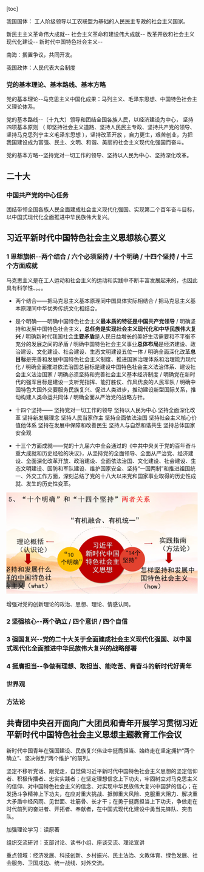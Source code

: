 [toc]

我国国体：
工人阶级领导以工农联盟为基础的人民民主专政的社会主义国家。

新民主主义革命伟大成就--
社会主义革命和建设伟大成就--
改革开放和社会主义现代化建设--
新时代中国特色社会主义--

南海：搁置争议，共同开发。

我国政体：人民代表大会制度

### 党的基本理论、基本路线、基本方略

党的基本理论--马克思主义中国化成果：马列主义、毛泽东思想、中国特色社会主义理论体系。

党的基本路线--（十九大）领导和团结全国各族人民，以经济建设为中心， 坚持四项基本原则 （ 即坚持社会主义道路、坚持人民民主专政、坚持共产党的领导、坚持马克思列宁主义毛泽东思想 ），坚持改革开放 ，自力更生，艰苦创业，为把我国建设成为富强、民主、文明、和谐、美丽的社会主义现代化强国而奋斗。

党的基本方略--坚持党对一切工作的领导、坚持以人民为中心、坚持深化改革。

## 二十大

### 中国共产党的中心任务

团结带领全国各族人民全面建成社会主义现代化强国、实现第二个百年奋斗目标，以中国式现代化全面推进中华民族伟大复兴。

## 习近平新时代中国特色社会主义思想核心要义

### 1 思想旗帜--两个结合 / 六个必须坚持 / 十个明确 / 十四个坚持 / 十三个方面成就

马克思主义是在工人运动和社会主义的运动和实践中不断丰富发展起来的，也因此具有科学性、。。。

- 两个结合——把马克思主义基本原理同中国具体实际相结合 / 把马克思主义基本原理同中华优秀传统文化相结合。

* 是个明确——明确中国特色社会主义**最本质的特征是中国共产党领导** / 明确坚持和发展中国特色社会主义，**总任务是实现社会主义现代化和中华民族伟大复兴** / 明确新时代我国社会**主要矛盾**是人民日益增长的美好生活需要和不平衡不充分的发展之间的矛盾 / 明确中国特色社会主义事业**总体布局**是经济建设、政治建设、文化建设、社会建设、生态文明建设五位一体 / 明确全面深化改革**总目标**是完善和发展中国特色社会主义制度、推进国家治理体系和治理能力现代化 / 明确全面推进依法治国总目标是建设中国特色社会主义法治体系、建设社会主义法治国家 / 明确必须坚持和完善社会主义基本经济制度 / 明确党在新时代的强军目标是建设一支听党指挥、能打胜仗、作风优良的人民军队 / 明确中国特色大国外交要服务民族复兴、促进人类进步，推动建设新型国际关系，推动构建人类命运共同体 / 明确全面从严治党的战略方针。

* 十四个坚持——
  坚持党对一切工作的领导
  坚持以人民为中心
  坚持全面深化改革
  坚持新发展理念
  坚持人民当家作主
  坚持全面依法治国
  坚持社会主义核心价值他体系
  坚持在发展中保障和改善民生
  坚持人与自然和谐共生
  坚持总体国家安全观

* 十三个方面成就——党的十九届六中全会通过的《中共中央关于党的百年奋斗重大成就和历史经验的决议》，从坚持党的全面领导、全面从严治党、经济建设、全面深化改革开放、政治建设、全面依法治国、文化建设、社会建设、生态文明建设、国防和军队建设、维护国家安全、坚持“一国两制”和推进祖国统一、外交工作方面，深刻总结了党的十八大以来党和国家事业取得的历史性成就、发生的历史性变革。

![1696075926375](image/index/1696075926375.png)

增强对党的创新理论的政治、思想、理论、情感认同。

### 2 坚强核心--两个确立 / 四个意识 / 四个自信

### 3 强国复兴--党的二十大关于全面建成社会主义现代化强国、以中国式现代化全面推进中华民族伟大复兴的战略部署

### 4 挺膺担当--争做有理想、敢担当、能吃苦、肯奋斗的新时代好青年

### 世界观

### 方法论

## 共青团中央召开面向广大团员和青年开展学习贯彻习近平新时代中国特色社会主义思想主题教育工作会议

新时代中国青年在强国建设、民族复兴伟业中挺膺担当、始终走在坚定拥护“两个确立”、坚决做到“两个维护”的前列。

坚定不移听党话、跟党走，自觉做习近平新时代中国特色社会主义思想的坚定信仰者、积极传播者、忠实实践者；在坚定理想信念上下功夫，牢固树立对马克思主义的信仰、对中国特色社会主义的信念、对实现中华民族伟大复兴中国梦的信心；在发扬斗争精神上下功夫，在应对重大挑战、抵御重大风险、克服重大阻力、解决重大矛盾中经风雨、见世面、壮筋骨、长才干；在勇于挺膺担当上下功夫，争做走在时代前列的奋进者、开拓者、奉献者，在中国式现代化建设中勇当先锋队、突击队。

加强理论学习：读原著

组织交流研讨：支部讨论、读书小组、座谈交流、理论宣讲

重点领域：经济发展、科技创新、乡村振兴、民主法治、文教体育、绿色发展、社会服务、卫国戍边、统一战线、对外交流。

##

